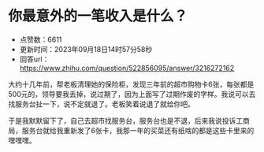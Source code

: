 # 你最意外的一笔收入是什么？
- 点赞数：6611
- 更新时间：2023年09月18日14时57分58秒
- 回答url：https://www.zhihu.com/question/522856095/answer/3216272162
<body>
 <p data-pid="zIfuDvOs">大约十几年前，帮老板清理她的保险柜，发现三年前的超市购物卡6张，每张都是500元的，领导要我丢掉，说过期了，因为上面写了过期作废的字样。我说可以去找服务台扯一下，说不定就退了。老板笑着说退了就给你吧。</p>
 <p data-pid="Ht9FRhPF">于是我默默留下了，自己去超市找服务台，服务台也是不退，后来我说投诉工商局，服务台就给我重新发了6张卡，我那一年的买菜还有纸啥的都是这些卡里来的嘿嘿嘿。</p>
</body>